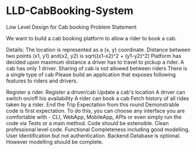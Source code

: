 # LLD-CabBooking-System
Low Level Design for Cab booking Problem Statement


We want to build a cab booking platform to allow a rider to book a cab.

Details:
The location is represented as a (x, y) coordinate.
Distance between two points (x1, y1) and(x2, y2) is sqrt((x1-x2)^2 + (y1-y2)^2)
Platform has decided upon maximum distance a driver has to travel to pickup a rider.
A cab has only 1 driver.
Sharing of cab is not allowed between riders
There is a single type of cab
Please build an application that exposes following features to riders and drivers.

Register a rider.
Register a driver/cab
Update a cab's location
A driver can switch on/off his availability
A rider can book a cab
Fetch history of all rides taken by a rider.
End the Trip
Expectation from this round
Demonstrable code is first expectation. To do this, you can choose any interface you are comfortable with - CLI, WebApp, MobileApp, APIs or even simply run the code via Tests or a main method.
Code should be extensible.
Clean professional level code.
Functional Completeness including good modelling.
User Identification but not authentication.
Backend Database is optional. However modelling should be complete.
